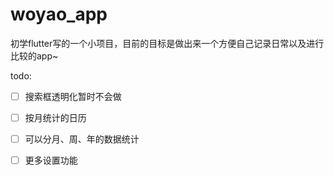 # woyao_app

初学flutter写的一个小项目，目前的目标是做出来一个方便自己记录日常以及进行比较的app~



todo:

- [ ] 搜索框透明化暂时不会做

- [ ] 按月统计的日历
- [ ] 可以分月、周、年的数据统计
- [ ] 更多设置功能
